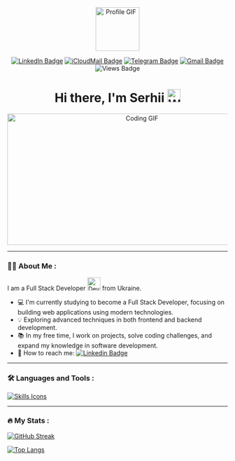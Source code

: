 <div align="center"> 
  <div>
    <img src="https://media.giphy.com/media/M9gbBd9nbDrOTu1Mqx/giphy.gif" width="100" alt="Profile GIF"/>
  </div>

[![LinkedIn Badge](https://img.shields.io/badge/LinkedIn-%230A66C2?style=plastic&logo=linkedin&logoColor=white)](https://www.linkedin.com/in/serhii-briushyn/)&nbsp;[![iCloudMail Badge](https://img.shields.io/badge/iCloudMail-%233693F3?style=plastic&logo=icloud&logoColor=white)](mailto:serhii.briushyn@icloud.com)&nbsp;[![Telegram Badge](https://img.shields.io/badge/Telegram-%2326A5E4?style=plastic&logo=telegram&logoColor=white)](https://t.me/sbriushyn)&nbsp;[![Gmail Badge](https://img.shields.io/badge/Gmail-%23EA4335?style=plastic&logo=gmail&logoColor=white)](mailto:serhii.briushyn88@gmail.com)<br>
![Views Badge](https://komarev.com/ghpvc/?username=Serhii-Briushyn&style=plastic&color=blueviolet&abbreviated=true)

  <h1>
    Hi there, I'm Serhii
    <img src="https://media.giphy.com/media/hvRJCLFzcasrR4ia7z/giphy.gif" width="30px" alt="Waving Hand"/>
  </h1>

  <div>
    <img src="https://media.giphy.com/media/dWesBcTLavkZuG35MI/giphy.gif" width="600" height="300" alt="Coding GIF"/>
  </div>
</div>

---

### :man_technologist: About Me :

I am a Full Stack Developer <img src="https://media.giphy.com/media/WUlplcMpOCEmTGBtBW/giphy.gif" width="30" alt="Developer Icon"> from Ukraine.

- 💻 I'm currently studying to become a Full Stack Developer, focusing on building web applications using modern technologies.
- 💡 Exploring advanced techniques in both frontend and backend development.
- 📚 In my free time, I work on projects, solve coding challenges, and expand my knowledge in software development.
- 🔗 How to reach me: [![Linkedin Badge](https://img.shields.io/badge/LinkedIn-%230A66C2?style=plastic&logo=linkedin&logoColor=white)](https://www.linkedin.com/in/serhii-briushyn/)

---

### :hammer_and_wrench: Languages and Tools :

[![Skills Icons](https://skillicons.dev/icons?i=react,html,css,js,redux,nodejs,ts,npm,github,git,figma,vercel,vscode,vite)](https://skillicons.dev)

---

### :fire: My Stats :

[![GitHub Streak](https://streak-stats.demolab.com?user=Serhii-Briushyn&theme=dark&date_format=j%20M%5B%20Y%5D)](https://git.io/streak-stats)

[![Top Langs](https://github-readme-stats.vercel.app/api/top-langs/?username=Serhii-Briushyn&layout=compact&theme=vision-friendly-dark)](https://github.com/anuraghazra/github-readme-stats)

